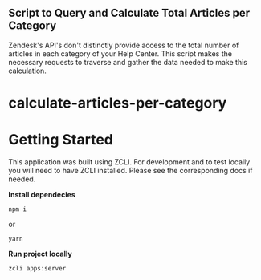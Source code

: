 ## Script to Query and Calculate Total Articles per Category

Zendesk's API's don't distinctly provide access to the total number of articles in each category of your Help Center. This script makes the necessary requests to traverse and gather the data needed to make this calculation.


# calculate-articles-per-category

# Getting Started

This application was built using ZCLI. For development and to test locally you will need to have ZCLI installed. Please see the corresponding docs if needed. 

**Install dependecies**

```
npm i
```
or

```
yarn
```

**Run project locally**

```
zcli apps:server
```

